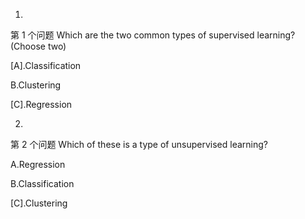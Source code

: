 1.
第 1 个问题
Which are the two common types of supervised learning? (Choose two)

[A].Classification 


B.Clustering

[C].Regression

2.
第 2 个问题
Which of these is a type of unsupervised learning?


A.Regression


B.Classification

[C].Clustering